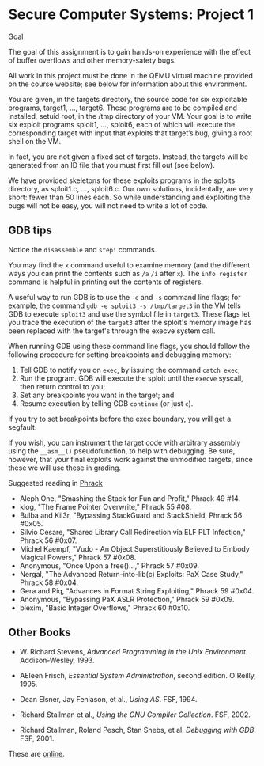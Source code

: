 Secure Computer Systems: Project 1
==========================================

Goal

The goal of this assignment is to gain hands-on experience with the effect of buffer overflows and other memory-safety bugs.

All work in this project must be done in the QEMU virtual machine provided on the course website; see below for information about this environment.

You are given, in the targets directory, the source code for six exploitable programs, target1, …, target6. These programs are to be compiled and installed, setuid root, in the /tmp directory of your VM. Your goal is to write six exploit programs sploit1, …, sploit6, each of which will execute the corresponding target with input that exploits that target’s bug, giving a root shell on the VM.

In fact, you are not given a fixed set of targets. Instead, the targets will be generated from an ID file that you must first fill out (see below).

We have provided skeletons for these exploits programs in the sploits directory, as sploit1.c, …, sploit6.c. Our own solutions, incidentally, are very short: fewer than 50 lines each. So while understanding and exploiting the bugs will not be easy, you will not need to write a lot of code.

GDB tips
--------

Notice the `disassemble` and `stepi` commands.

You may find the `x` command useful to examine memory (and the
different ways you can print the contents such as `/a` `/i`
after `x`). The `info register` command is helpful in printing
out the contents of registers.

A useful way to run GDB is to use the `-e` and `-s` command line flags;
for example, the command `gdb -e sploit3 -s /tmp/target3` in the VM
tells GDB to execute `sploit3` and use the symbol file in `target3`.
These flags let you trace the execution of the `target3` after the
sploit's memory image has been replaced with the target's through the
execve system call.

When running GDB using these command line flags, you should follow
the following procedure for setting breakpoints and debugging memory:

1. Tell GDB to notify you on `exec`, by issuing the command `catch exec`;
2. Run the program. GDB will execute the sploit until the `execve`
   syscall, then return control to you;
3. Set any breakpoints you want in the target; and
4. Resume execution by telling GDB `continue` (or just `c`).

If you try to set breakpoints before the exec boundary, you will
get a segfault.

If you wish, you can instrument the target code with arbitrary
assembly using the `__asm__()` pseudofunction, to help with debugging.
Be sure, however, that your final exploits work against the unmodified
targets, since these we will use these in grading.

Suggested reading in [Phrack](http://www.phrack.org)

- Aleph One, "Smashing the Stack for Fun and Profit," Phrack 49 #14.
- klog, "The Frame Pointer Overwrite," Phrack 55 #08.
- Bulba and Kil3r, "Bypassing StackGuard and StackShield, Phrack 56 #0x05.
- Silvio Cesare, "Shared Library Call Redirection via ELF PLT Infection," Phrack 56 #0x07.
- Michel Kaempf, "Vudo - An Object Superstitiously Believed to Embody Magical Powers," Phrack 57 #0x08.
- Anonymous, "Once Upon a free()...," Phrack 57 #0x09.
- Nergal, "The Advanced Return-into-lib(c) Exploits: PaX Case Study," Phrack 58 #0x04.
- Gera and Riq, "Advances in Format String Exploiting," Phrack 59 #0x04.
- Anonymous, "Bypassing PaX ASLR Protection," Phrack 59 #0x09.
- blexim, "Basic Integer Overflows," Phrack 60 #0x10.

Other Books
-----------

- W. Richard Stevens, _Advanced Programming in the Unix Environment_.  Addison-Wesley, 1993.
- AEleen Frisch, _Essential System Administration_, second edition.  O'Reilly, 1995.

- Dean Elsner, Jay Fenlason, et al., _Using AS_.  FSF, 1994.
- Richard Stallman et al., _Using the GNU Compiler Collection_. FSF, 2002.
- Richard Stallman, Roland Pesch, Stan Shebs, et al. _Debugging with GDB_.  FSF, 2001.

These are [online](http://www.gnu.org/manual/manual.html).

